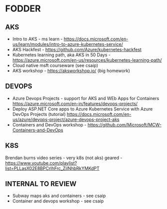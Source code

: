# FODDER

## AKS

* Intro to AKS - ms learn - https://docs.microsoft.com/en-us/learn/modules/intro-to-azure-kubernetes-service/
* AKS Hackfest - https://github.com/Azure/kubernetes-hackfest
* Kubernetes learning path, aka AKS in 50 Days - https://azure.microsoft.com/en-us/resources/kubernetes-learning-path/
* Cloud native msft courseware (see csaip)
* AKS workshop -  https://aksworkshop.io/ (big homework)

## DEVOPS

* Azure Devops Projects - support for AKS and WEb Apps for Containers <https://azure.microsoft.com/en-in/features/devops-projects/>
* Deploy ASP.NET Core apps to Azure Kubernetes Service with Azure DevOps Projects (tutorial) <https://docs.microsoft.com/en-us/azure/devops-project/azure-devops-project-aks>
* Containers and DevOps workshop - https://github.com/Microsoft/MCW-Containers-and-DevOps

## K8S

Brendan burns video series - very k8s (not aks) geared - https://www.youtube.com/playlist?list=PLLasX02E8BPCrIhFrc_ZiINhbRkYMKdPT

## INTERNAL TO REVIEW

* Subway maps aks and containers - see csaip
* Container and devops workshop - see csaip
